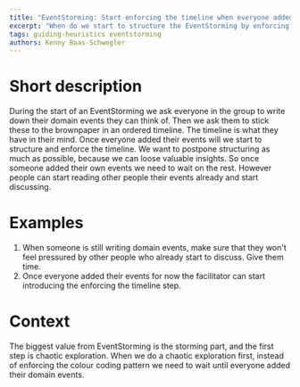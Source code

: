 ```yaml
---
title: "EventStorming: Start enforcing the timeline when everyone added their domain events"
excerpt: "When do we start to structure the EventStorming by enforcing the timeline"
tags: guiding-heuristics eventstorming
authors: Kenny Baas-Schwegler
---
```


# Short description

During the start of an EventStorming we ask everyone in the group to write down their domain events they can think of. Then we ask them to stick these to the brownpaper in an ordered timeline. The timeline is what they have in their mind. Once everyone added their events will we start to structure and enforce the timeline. We want to postpone structuring as much as possible, because we can loose valuable insights. So once someone added their own events we need to wait on the rest. However people can start reading other people their events already and start discussing.

# Examples

1. When someone is still writing domain events, make sure that they won't feel pressured by other people who already start to discuss. Give them time.
2. Once everyone added their events for now the facilitator can start introducing the enforcing the timeline step.

# Context

The biggest value from EventStorming is the storming part, and the first step is chaotic exploration. When we do a chaotic exploration first, instead of enforcing the colour coding pattern we need to wait until everyone added their domain events.